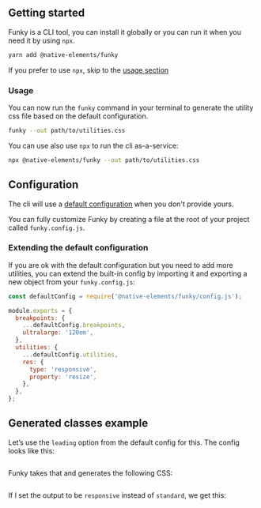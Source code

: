 ## Getting started

Funky is a CLI tool, you can install it globally or you can run it when you need it by using `npx`.

```bash
yarn add @native-elements/funky
```

If you prefer to use `npx`, skip to the [usage section](#usage)

### Usage

You can now run the `funky` command in your terminal to generate the utility css file based on the default configuration.

```bash
funky --out path/to/utilities.css
```

You can use also use `npx` to run the cli as-a-service:

```bash
npx @native-elements/funky --out path/to/utilities.css
```

## Configuration

The cli will use a [default configuration](src/config.js) when you don't provide yours.

You can fully customize Funky by creating a file at the root of your project called `funky.config.js`.

### Extending the default configuration

If you are ok with the default configuration but you need to add more utilities, you can extend the built-in config by importing it and exporting a new object from your `funky.config.js`:

```js
const defaultConfig = require('@native-elements/funky/config.js');

module.exports = {
  breakpoints: {
    ...defaultConfig.breakpoints,
    ultralarge: '120em',
  },
  utilities: {
    ...defaultConfig.utilities,
    res: {
      type: 'responsive',
      property: 'resize',
    },
  },
};
```

## Generated classes example

Let’s use the `leading` option from the default config for this. The config looks like this:

```js
```

Funky takes that and generates the following CSS:

```css
```

If I set the output to be `responsive` instead of `standard`, we get this:

```css
```
